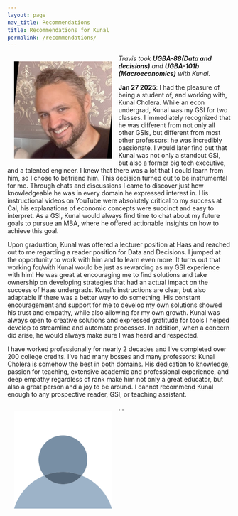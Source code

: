 ```yaml
---
layout: page
nav_title: Recommendations
title: Recommendations for Kunal
permalink: /recommendations/
---
```



<img src="/assets/images/travis.jpeg" alt="Travis's profile" style="float:left;width:220px;height:220px;margin: 15px;"/>

<i> Travis took <b>UGBA-88(Data and decisions)</b> and <b>UGBA-101b (Macroeconomics)</b> with Kunal. </i>
<p>
<b>Jan 27 2025</b>: I had the pleasure of being a student of, and working with, Kunal Cholera. While an econ undergrad, Kunal was my GSI for two classes. I immediately recognized that he was different from not only all other GSIs, but different from most other professors: he was incredibly passionate. I would later find out that Kunal was not only a standout GSI, but also a former big tech executive, and a talented engineer. I knew that there was a lot that I could learn from him, so I chose to befriend him. This decision turned out to be instrumental for me. Through chats and discussions I came to discover just how knowledgeable he was in every domain he expressed interest in. His instructional videos on YouTube were absolutely critical to my success at Cal, his explanations of economic concepts were succinct and easy to interpret. As a GSI, Kunal would always find time to chat about my future goals to pursue an MBA, where he offered actionable insights on how to achieve this goal.
<p>

Upon graduation, Kunal was offered a lecturer position at Haas and reached out to me regarding a reader position for Data and Decisions. I jumped at the opportunity to work with him and to learn even more. It turns out that working for/with Kunal would be just as rewarding as my GSI experience with him! He was great at encouraging me to find solutions and take ownership on developing strategies that had an actual impact on the success of Haas undergrads. Kunal’s instructions are clear, but also adaptable if there was a better way to do something. His constant encouragement and support for me to develop my own solutions showed his trust and empathy, while also allowing for my own growth. Kunal was always open to creative solutions and expressed gratitude for tools I helped develop to streamline and automate processes. In addition, when a concern did arise, he would always make sure I was heard and respected. 
<p>

I have worked professionally for nearly 2 decades and I’ve completed over 200 college credits. I’ve had many bosses and many professors: Kunal Cholera is somehow the best in both domains. His dedication to knowledge, passion for teaching, extensive academic and professional experience, and deep empathy regardless of rank make him not only a great educator, but also a great person and a joy to be around. I cannot recommend Kunal enough to any prospective reader, GSI, or teaching assistant.


<p style="clear: left;"/>

<img src="/assets/images/empty.svg" alt="Travis's profile" style="float:left;width:220px;height:220px;margin: 15px;"/>

 ...

